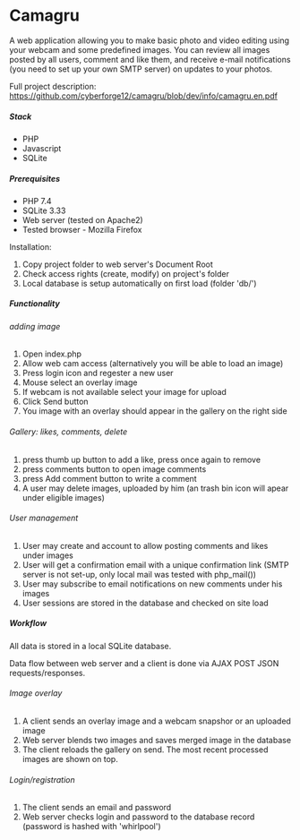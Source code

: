 # Camagru

A web application allowing you to make basic photo and video editing using your webcam and some predefined images. You can review all images posted by all users, comment and like them, and receive e-mail notifications (you need to set up your own SMTP server) on updates to your photos.

Full project description: https://github.com/cyberforge12/camagru/blob/dev/info/camagru.en.pdf

##### Stack
- PHP
- Javascript
- SQLite

##### Prerequisites
- PHP 7.4
- SQLite 3.33
- Web server (tested on Apache2)
- Tested browser - Mozilla Firefox

Installation:
1. Copy project folder to web server's Document Root
2. Check access rights (create, modify) on project's folder
3. Local database is setup automatically on first load (folder 'db/')

##### Functionality

###### adding image
1. Open index.php
2. Allow web cam access (alternatively you will be able to load an image)
3. Press login icon and regester a new user
4. Mouse select an overlay image
5. If webcam is not available select your image for upload
6. Click Send button
7. You image with an overlay should appear in the gallery on the right side

###### Gallery: likes, comments, delete
1. press thumb up button to add a like, press once again to remove
2. press comments button to open image comments
3. press Add comment button to write a comment
4. A user may delete images, uploaded by him (an trash bin icon will apear under eligible images)

###### User management
1. User may create and account to allow posting comments and likes under images
2. User will get a confirmation email with a unique confirmation link (SMTP server is not set-up, only local mail was tested with php_mail())
3. User may subscribe to email notifications on new comments under his images
4. User sessions are stored in the database and checked on site load



##### Workflow
All data is stored in a local SQLite database.

Data flow between web server and a client is done via AJAX POST JSON requests/responses.

###### Image overlay
1. A client sends an overlay image and a webcam snapshor or an uploaded image
2. Web server blends two images and saves merged image in the database
3. The client reloads the gallery on send. The most recent processed images are shown on top.

###### Login/registration
1. The client sends an email and password
2. Web server checks login and password to the database record (password is hashed with 'whirlpool')
